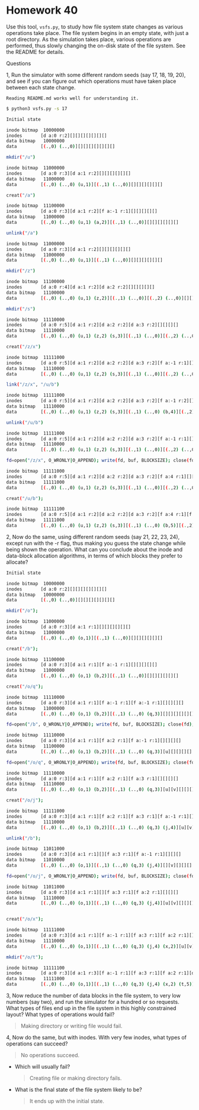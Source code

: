 # Homework 40

Use this tool, `vsfs.py`, to study how file system state changes as various
operations take place. The file system begins in an empty state, with
just a root directory. As the simulation takes place, various operations are
performed, thus slowly changing the on-disk state of the file system. See
the README for details.

Questions

1, Run the simulator with some different random seeds (say 17, 18, 19,
20), and see if you can figure out which operations must have taken
place between each state change.

```
Reading README.md works well for understanding it.
```

```sh
$ python3 vsfs.py -s 17

Initial state

inode bitmap  10000000
inodes       [d a:0 r:2][][][][][][][]
data bitmap   10000000
data         [(.,0) (..,0)][][][][][][][]

mkdir("/u")

inode bitmap  11000000
inodes       [d a:0 r:3][d a:1 r:2][][][][][][]
data bitmap   11000000
data         [(.,0) (..,0) (u,1)][(.,1) (..,0)][][][][][][]

creat("/a")

inode bitmap  11100000
inodes       [d a:0 r:3][d a:1 r:2][f a:-1 r:1][][][][][]
data bitmap   11000000
data         [(.,0) (..,0) (u,1) (a,2)][(.,1) (..,0)][][][][][][]

unlink("/a")

inode bitmap  11000000
inodes       [d a:0 r:3][d a:1 r:2][][][][][][]
data bitmap   11000000
data         [(.,0) (..,0) (u,1)][(.,1) (..,0)][][][][][][]

mkdir("/z")

inode bitmap  11100000
inodes       [d a:0 r:4][d a:1 r:2][d a:2 r:2][][][][][]
data bitmap   11100000
data         [(.,0) (..,0) (u,1) (z,2)][(.,1) (..,0)][(.,2) (..,0)][][][][][]

mkdir("/s")

inode bitmap  11110000
inodes       [d a:0 r:5][d a:1 r:2][d a:2 r:2][d a:3 r:2][][][][]
data bitmap   11110000
data         [(.,0) (..,0) (u,1) (z,2) (s,3)][(.,1) (..,0)][(.,2) (..,0)][(.,3) (..,0)][][][][]

creat("/z/x")

inode bitmap  11111000
inodes       [d a:0 r:5][d a:1 r:2][d a:2 r:2][d a:3 r:2][f a:-1 r:1][][][]
data bitmap   11110000
data         [(.,0) (..,0) (u,1) (z,2) (s,3)][(.,1) (..,0)][(.,2) (..,0) (x,4)][(.,3) (..,0)][][][][]

link("/z/x", "/u/b")

inode bitmap  11111000
inodes       [d a:0 r:5][d a:1 r:2][d a:2 r:2][d a:3 r:2][f a:-1 r:2][][][]
data bitmap   11110000
data         [(.,0) (..,0) (u,1) (z,2) (s,3)][(.,1) (..,0) (b,4)][(.,2) (..,0) (x,4)][(.,3) (..,0)][][][][]

unlink("/u/b")

inode bitmap  11111000
inodes       [d a:0 r:5][d a:1 r:2][d a:2 r:2][d a:3 r:2][f a:-1 r:1][][][]
data bitmap   11110000
data         [(.,0) (..,0) (u,1) (z,2) (s,3)][(.,1) (..,0)][(.,2) (..,0) (x,4)][(.,3) (..,0)][][][][]

fd=open("/z/x", O_WRONLY|O_APPEND); write(fd, buf, BLOCKSIZE); close(fd)

inode bitmap  11111000
inodes       [d a:0 r:5][d a:1 r:2][d a:2 r:2][d a:3 r:2][f a:4 r:1][][][]
data bitmap   11111000
data         [(.,0) (..,0) (u,1) (z,2) (s,3)][(.,1) (..,0)][(.,2) (..,0) (x,4)][(.,3) (..,0)][v][][][]

creat("/u/b");

inode bitmap  11111100
inodes       [d a:0 r:5][d a:1 r:2][d a:2 r:2][d a:3 r:2][f a:4 r:1][f a:-1 r:1][][]
data bitmap   11111000
data         [(.,0) (..,0) (u,1) (z,2) (s,3)][(.,1) (..,0) (b,5)][(.,2) (..,0) (x,4)][(.,3) (..,0)][v][][][]
```

2, Now do the same, using different random seeds (say 21, 22, 23,
24), except run with the -r flag, thus making you guess the state
change while being shown the operation. What can you conclude
about the inode and data-block allocation algorithms, in terms of
which blocks they prefer to allocate?

```sh
Initial state

inode bitmap  10000000
inodes       [d a:0 r:2][][][][][][][]
data bitmap   10000000
data         [(.,0) (..,0)][][][][][][][]

mkdir("/o");

inode bitmap  11000000
inodes       [d a:0 r:3][d a:1 r:1][][][][][][]
data bitmap   11000000
data         [(.,0) (..,0) (o,1)][(.,1) (..,0)][][][][][][]

creat("/b");

inode bitmap  11100000
inodes       [d a:0 r:3][d a:1 r:1][f a:-1 r:1][][][][][]
data bitmap   11000000
data         [(.,0) (..,0) (o,1) (b,2)][(.,1) (..,0)][][][][][][]

creat("/o/q");

inode bitmap  11110000
inodes       [d a:0 r:3][d a:1 r:1][f a:-1 r:1][f a:-1 r:1][][][][]
data bitmap   11000000
data         [(.,0) (..,0) (o,1) (b,2)][(.,1) (..,0) (q,3)][][][][][][]

fd=open("/b", O_WRONLY|O_APPEND); write(fd, buf, BLOCKSIZE); close(fd);

inode bitmap  11110000
inodes       [d a:0 r:3][d a:1 r:1][f a:2 r:1][f a:-1 r:1][][][][]
data bitmap   11100000
data         [(.,0) (..,0) (o,1) (b,2)][(.,1) (..,0) (q,3)][u][][][][][]

fd=open("/o/q", O_WRONLY|O_APPEND); write(fd, buf, BLOCKSIZE); close(fd);

inode bitmap  11110000
inodes       [d a:0 r:3][d a:1 r:1][f a:2 r:1][f a:3 r:1][][][][]
data bitmap   11110000
data         [(.,0) (..,0) (o,1) (b,2)][(.,1) (..,0) (q,3)][u][v][][][][]

creat("/o/j");

inode bitmap  11111000
inodes       [d a:0 r:3][d a:1 r:1][f a:2 r:1][f a:3 r:1][f a:-1 r:1][][][]
data bitmap   11110000
data         [(.,0) (..,0) (o,1) (b,2)][(.,1) (..,0) (q,3) (j,4)][u][v][][][][]

unlink("/b");

inode bitmap  11011000
inodes       [d a:0 r:3][d a:1 r:1][][f a:3 r:1][f a:-1 r:1][][][]
data bitmap   11010000
data         [(.,0) (..,0) (o,1)][(.,1) (..,0) (q,3) (j,4)][][v][][][][]

fd=open("/o/j", O_WRONLY|O_APPEND); write(fd, buf, BLOCKSIZE); close(fd);

inode bitmap  11011000
inodes       [d a:0 r:3][d a:1 r:1][][f a:3 r:1][f a:2 r:1][][][]
data bitmap   11110000
data         [(.,0) (..,0) (o,1)][(.,1) (..,0) (q,3) (j,4)][u][v][][][][]


creat("/o/x");

inode bitmap  11111000
inodes       [d a:0 r:3][d a:1 r:1][f a:-1 r:1][f a:3 r:1][f a:2 r:1][][][]
data bitmap   11110000
data         [(.,0) (..,0) (o,1)][(.,1) (..,0) (q,3) (j,4) (x,2)][u][v][][][][]

mkdir("/o/t");

inode bitmap  11111100
inodes       [d a:0 r:3][d a:1 r:3][f a:-1 r:1][f a:3 r:1][f a:2 r:1][d a:4 r:2][][]
data bitmap   11111000
data         [(.,0) (..,0) (o,1)][(.,1) (..,0) (q,3) (j,4) (x,2) (t,5)][u][v][(.,5) (..,1)][][][]
```

3, Now reduce the number of data blocks in the file system, to very
low numbers (say two), and run the simulator for a hundred or so
requests. What types of files end up in the file system in this highly constrained
layout? What types of operations would fail?

> Making directory or writing file would fail.

4, Now do the same, but with inodes. With very few inodes, what
types of operations can succeed? 

> No operations succeed.

- Which will usually fail?

  > Creating file or making directory fails.

- What is the final state of the file system likely to be?

  > It ends up with the initial state.

